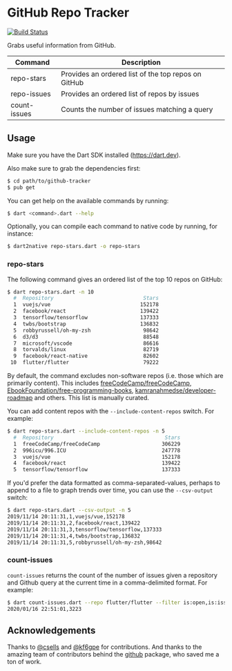 # GitHub Repo Tracker

[![Build Status](https://travis-ci.org/timsneath/github-tracker.svg?branch=master)](https://travis-ci.org/timsneath/github-tracker)

Grabs useful information from GitHub. 

| Command      | Description                                         |
|--------------|-----------------------------------------------------|
| repo-stars   | Provides an ordered list of the top repos on GitHub |
| repo-issues  | Provides an ordered list of repos by issues         |
| count-issues | Counts the number of issues matching a query        |

## Usage

Make sure you have the Dart SDK installed (<https://dart.dev>).

Also make sure to grab the dependencies first:

```bash
$ cd path/to/github-tracker
$ pub get
```

You can get help on the available commands by running:

```bash
$ dart <command>.dart --help
```

Optionally, you can compile each command to native code by running, for
instance:

```bash
$ dart2native repo-stars.dart -o repo-stars
```

### repo-stars

The following command gives an ordered list of the top 10 repos on GitHub:

```bash
$ dart repo-stars.dart -n 10
  #  Repository                             Stars
  1  vuejs/vue                             152178
  2  facebook/react                        139422
  3  tensorflow/tensorflow                 137333
  4  twbs/bootstrap                        136832
  5  robbyrussell/oh-my-zsh                 98642
  6  d3/d3                                  88548
  7  microsoft/vscode                       86616
  8  torvalds/linux                         82719
  9  facebook/react-native                  82602
 10  flutter/flutter                        79222
```

By default, the command excludes non-software repos (i.e. those which are
primarily content). This includes
[freeCodeCamp/freeCodeCamp](https://github.com/freeCodeCamp/freeCodeCamp),
[EbookFoundation/free-programming-books](https://github.com/EbookFoundation/free-programming-books),
[kamranahmedse/developer-roadmap](https://github.com/kamranahmedse/developer-roadmap)
and others. This list is
manually curated. 

You can add content repos with the `--include-content-repos` switch. For
example:

```bash
$ dart repo-stars.dart --include-content-repos -n 5
  #  Repository                                    Stars
  1  freeCodeCamp/freeCodeCamp                    306229
  2  996icu/996.ICU                               247778
  3  vuejs/vue                                    152178
  4  facebook/react                               139422
  5  tensorflow/tensorflow                        137333
 ```
 
If you'd prefer the data formatted as comma-separated-values, perhaps to append
to a file to graph trends over time, you can use the `--csv-output` switch:

```bash
$ dart repo-stars.dart --csv-output -n 5
2019/11/14 20:11:31,1,vuejs/vue,152178
2019/11/14 20:11:31,2,facebook/react,139422
2019/11/14 20:11:31,3,tensorflow/tensorflow,137333
2019/11/14 20:11:31,4,twbs/bootstrap,136832
2019/11/14 20:11:31,5,robbyrussell/oh-my-zsh,98642
```

### count-issues

`count-issues` returns the count of the number of issues given a repository
and Github query at the current time in a comma-delimited format. For example:

```bash
$ dart count-issues.dart --repo flutter/flutter --filter is:open,is:issue,label:framework
2020/01/16 22:51:01,3223
```

## Acknowledgements

Thanks to [@csells](https://github.com/csells) and
[@kf6gpe](https://github.com/kf6gpe) for contributions. And thanks to
the amazing team of contributors behind the 
[github](https://pub.dev/packages/github) package, who saved me
a ton of work. 
